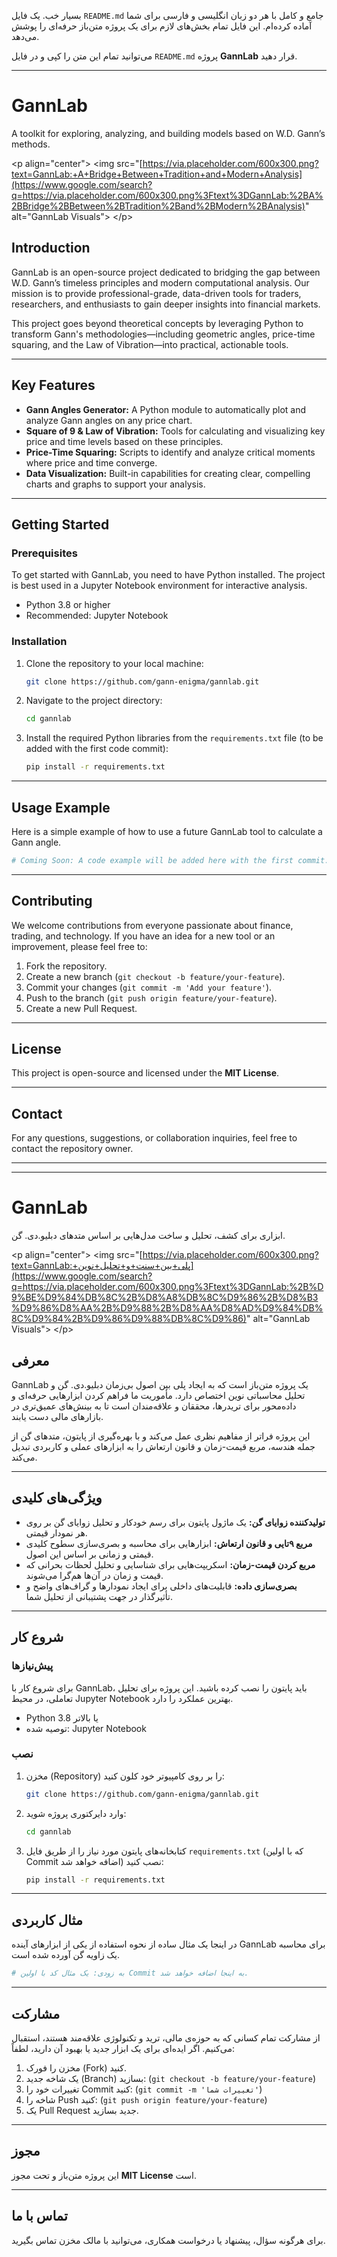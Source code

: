 بسیار خب. یک فایل `README.md` جامع و کامل با هر دو زبان انگلیسی و فارسی برای شما آماده کرده‌ام. این فایل تمام بخش‌های لازم برای یک پروژه متن‌باز حرفه‌ای را پوشش می‌دهد.

می‌توانید تمام این متن را کپی و در فایل `README.md` پروژه **GannLab** قرار دهید.

-----

# **GannLab**

A toolkit for exploring, analyzing, and building models based on W.D. Gann’s methods.

\<p align="center"\>
\<img src="[https://via.placeholder.com/600x300.png?text=GannLab:+A+Bridge+Between+Tradition+and+Modern+Analysis](https://www.google.com/search?q=https://via.placeholder.com/600x300.png%3Ftext%3DGannLab:%2BA%2BBridge%2BBetween%2BTradition%2Band%2BModern%2BAnalysis)" alt="GannLab Visuals"\>
\</p\>

## Introduction

GannLab is an open-source project dedicated to bridging the gap between W.D. Gann’s timeless principles and modern computational analysis. Our mission is to provide professional-grade, data-driven tools for traders, researchers, and enthusiasts to gain deeper insights into financial markets.

This project goes beyond theoretical concepts by leveraging Python to transform Gann's methodologies—including geometric angles, price-time squaring, and the Law of Vibration—into practical, actionable tools.

-----

## Key Features

  - **Gann Angles Generator:** A Python module to automatically plot and analyze Gann angles on any price chart.
  - **Square of 9 & Law of Vibration:** Tools for calculating and visualizing key price and time levels based on these principles.
  - **Price-Time Squaring:** Scripts to identify and analyze critical moments where price and time converge.
  - **Data Visualization:** Built-in capabilities for creating clear, compelling charts and graphs to support your analysis.

-----

## Getting Started

### Prerequisites

To get started with GannLab, you need to have Python installed. The project is best used in a Jupyter Notebook environment for interactive analysis.

  - Python 3.8 or higher
  - Recommended: Jupyter Notebook

### Installation

1.  Clone the repository to your local machine:

    ```bash
    git clone https://github.com/gann-enigma/gannlab.git
    ```

2.  Navigate to the project directory:

    ```bash
    cd gannlab
    ```

3.  Install the required Python libraries from the `requirements.txt` file (to be added with the first code commit):

    ```bash
    pip install -r requirements.txt
    ```

-----

## Usage Example

Here is a simple example of how to use a future GannLab tool to calculate a Gann angle.

```python
# Coming Soon: A code example will be added here with the first commit.
```

-----

## Contributing

We welcome contributions from everyone passionate about finance, trading, and technology. If you have an idea for a new tool or an improvement, please feel free to:

1.  Fork the repository.
2.  Create a new branch (`git checkout -b feature/your-feature`).
3.  Commit your changes (`git commit -m 'Add your feature'`).
4.  Push to the branch (`git push origin feature/your-feature`).
5.  Create a new Pull Request.

-----

## License

This project is open-source and licensed under the **MIT License**.

-----

## Contact

For any questions, suggestions, or collaboration inquiries, feel free to contact the repository owner.

-----

-----

# **GannLab**

ابزاری برای کشف، تحلیل و ساخت مدل‌هایی بر اساس متدهای دبلیو.دی. گن.

\<p align="center"\>
\<img src="[https://via.placeholder.com/600x300.png?text=GannLab:+پلی+بین+سنت+و+تحلیل+نوین](https://www.google.com/search?q=https://via.placeholder.com/600x300.png%3Ftext%3DGannLab:%2B%D9%BE%D9%84%DB%8C%2B%D8%A8%DB%8C%D9%86%2B%D8%B3%D9%86%D8%AA%2B%D9%88%2B%D8%AA%D8%AD%D9%84%DB%8C%D9%84%2B%D9%86%D9%88%DB%8C%D9%86)" alt="GannLab Visuals"\>
\</p\>

## معرفی

GannLab یک پروژه متن‌باز است که به ایجاد پلی بین اصول بی‌زمان دبلیو.دی. گن و تحلیل محاسباتی نوین اختصاص دارد. مأموریت ما فراهم کردن ابزارهایی حرفه‌ای و داده‌محور برای تریدرها، محققان و علاقه‌مندان است تا به بینش‌های عمیق‌تری در بازارهای مالی دست یابند.

این پروژه فراتر از مفاهیم نظری عمل می‌کند و با بهره‌گیری از پایتون، متدهای گن از جمله هندسه، مربع قیمت-زمان و قانون ارتعاش را به ابزارهای عملی و کاربردی تبدیل می‌کند.

-----

## ویژگی‌های کلیدی

  * **تولیدکننده زوایای گن:** یک ماژول پایتون برای رسم خودکار و تحلیل زوایای گن بر روی هر نمودار قیمتی.
  * **مربع ۹تایی و قانون ارتعاش:** ابزارهایی برای محاسبه و بصری‌سازی سطوح کلیدی قیمتی و زمانی بر اساس این اصول.
  * **مربع کردن قیمت-زمان:** اسکریپت‌هایی برای شناسایی و تحلیل لحظات بحرانی که قیمت و زمان در آن‌ها هم‌گرا می‌شوند.
  * **بصری‌سازی داده:** قابلیت‌های داخلی برای ایجاد نمودارها و گراف‌های واضح و تأثیرگذار در جهت پشتیبانی از تحلیل شما.

-----

## شروع کار

### پیش‌نیازها

برای شروع کار با GannLab، باید پایتون را نصب کرده باشید. این پروژه برای تحلیل تعاملی، در محیط Jupyter Notebook بهترین عملکرد را دارد.

  * Python 3.8 یا بالاتر
  * توصیه شده: Jupyter Notebook

### نصب

1.  مخزن (Repository) را بر روی کامپیوتر خود کلون کنید:

    ```bash
    git clone https://github.com/gann-enigma/gannlab.git
    ```

2.  وارد دایرکتوری پروژه شوید:

    ```bash
    cd gannlab
    ```

3.  کتابخانه‌های پایتون مورد نیاز را از طریق فایل `requirements.txt` (که با اولین Commit اضافه خواهد شد) نصب کنید:

    ```bash
    pip install -r requirements.txt
    ```

-----

## مثال کاربردی

در اینجا یک مثال ساده از نحوه استفاده از یکی از ابزارهای آینده GannLab برای محاسبه یک زاویه گن آورده شده است.

```python
# به زودی: یک مثال کد با اولین Commit به اینجا اضافه خواهد شد.
```

-----

## مشارکت

از مشارکت تمام کسانی که به حوزه‌ی مالی، ترید و تکنولوژی علاقه‌مند هستند، استقبال می‌کنیم. اگر ایده‌ای برای یک ابزار جدید یا بهبود آن دارید، لطفاً:

1.  مخزن را فورک (Fork) کنید.
2.  یک شاخه جدید (Branch) بسازید: (`git checkout -b feature/your-feature`)
3.  تغییرات خود را Commit کنید: (`git commit -m 'تغییرات شما'`)
4.  شاخه را Push کنید: (`git push origin feature/your-feature`)
5.  یک Pull Request جدید بسازید.

-----

## مجوز

این پروژه متن‌باز و تحت مجوز **MIT License** است.

-----

## تماس با ما

برای هرگونه سؤال، پیشنهاد یا درخواست همکاری، می‌توانید با مالک مخزن تماس بگیرید.